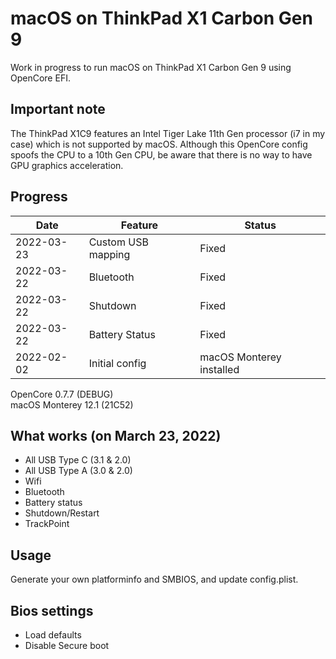 # macOS on ThinkPad X1 Carbon Gen 9

Work in progress to run macOS on ThinkPad X1 Carbon Gen 9 using OpenCore EFI.

## Important note
The ThinkPad X1C9 features an Intel Tiger Lake 11th Gen processor (i7 in my case) which is not supported by macOS.
Although this OpenCore config spoofs the CPU to a 10th Gen CPU, be aware that there is no way to have GPU graphics acceleration.


## Progress
Date | Feature | Status
-|-|-
2022-03-23 | Custom USB mapping | Fixed
2022-03-22 | Bluetooth | Fixed
2022-03-22 | Shutdown | Fixed
2022-03-22 | Battery Status | Fixed
2022-02-02 | Initial config | macOS Monterey installed

OpenCore 0.7.7 (DEBUG)\
macOS Monterey 12.1 (21C52)

## What works (on March 23, 2022)
- All USB Type C (3.1 & 2.0)
- All USB Type A (3.0 & 2.0)
- Wifi
- Bluetooth
- Battery status
- Shutdown/Restart
- TrackPoint


## Usage
Generate your own platforminfo and SMBIOS, and update config.plist.


## Bios settings
- Load defaults
- Disable Secure boot
